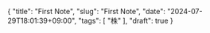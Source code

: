 {
    "title": "First Note",
    "slug": "First Note",
    "date": "2024-07-29T18:01:39+09:00",
    "tags": [
        "株"
    ],
    "draft": true
}

